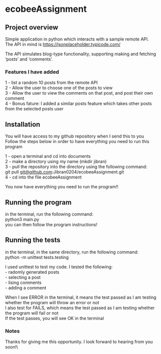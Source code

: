 # ecobeeAssignment

## Project overview

Simple application in python which interacts with a sample remote API.\
The API in mind is https://jsonplaceholder.typicode.com/

The API simulates blog-type functionality, supporting making and fetching ‘posts’ and ‘comments’.

### Features I have added
1 - list a random 10 posts from the remote API\
2 - Allow the user to choose one of the posts to view\
3 - Allow the user to view the comments on that post, and post their own comment\
4 - Bonus fature: I added a similar posts feature which takes other posts from the selected posts user

## Installation

You will have access to my github repository when I send this to you\
Follow the steps below in order to have everything you need to run this program

1 - open a terminal and cd into documents\
2 - make a directory using my name (mkdir jibran)\
3 - pull the repository into the directory using the following command:\
    git pull git@github.com:Jibran0204/ecobeeAssignment.git\
4 - cd into the file ecobeeAssignment

You now have everything you need to run the program!!

## Running the program
in the terminal, run the following command:\
    python3 main.py\
    you can then follow the program instructions!

## Running the tests
in the terminal, in the same directory, run the following command:\
    python -m unittest tests.testing

I used unittest to test my code. I tested the following:\
    - radomly generated posts\
    - selecting a post\
    - lising comments\
    - adding a comment

When I see ERROR in the terminal, it means the test passed as I am testing whether the program will throw an error or not\
I also test for FAILS, which means the test passed as I am testing whether the program will fail or not\
If the test passes, you will see OK in the terminal

### Notes
Thanks for giving me this opportunity. I look forward to hearing from you soon!\
